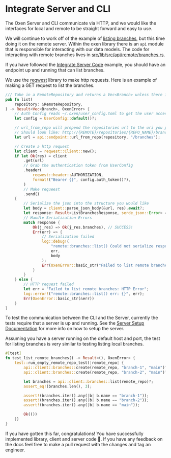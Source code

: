 # Integrate Server and CLI

The Oxen Server and CLI communicate via HTTP, and we would like the interfaces for local and remote to be straight forward and easy to use.

We will continue to work off of the example of [listing branches](AddLibraryCode.md), but this time doing it on the remote server. Within the oxen library there is an `api` module that is responsible for interacting with our data models. The code for interacting with remote branches lives in [src/lib/src/api/remote/branches.rs](https://github.com/Oxen-AI/Oxen/blob/main/src/lib/src/api/remote/branches.rs).

If you have followed the [Integrate Server Code](IntegrateServerCode.md) example, you should have an endpoint up and running that can list branches.

We use the [reqwest](https://docs.rs/reqwest/latest/reqwest/) library to make http requests. Here is an example of making a GET request to list the branches.

```rust
/// Take in a RemoteRepository and returns a Vec<Branch> unless there is an error
pub fn list(
    repository: &RemoteRepository,
) -> Result<Vec<Branch>, OxenError> {
    // Auth Config reads ~/.oxen/user_config.toml to get the user access token and other relevant info
    let config = UserConfig::default()?;

    // url_from_repo will prepend the repositories url to the uri you provide
    // Should look like: http://{REMOTE}/repositories/{REPO_NAME}/branches
    let url = api::endpoint::url_from_repo(repository, "/branches");

    // Create a http request
    let client = reqwest::Client::new();
    if let Ok(res) = client
        .get(url)
        // Grab the authentication token from UserConfig
        .header(
            reqwest::header::AUTHORIZATION,
            format!("Bearer {}", config.auth_token()?),
        )
        // Make requeest
        .send()
    {
        // Serialize the json into the structure you would like
        let body = client::parse_json_body(&url, res).await?;
        let response: Result<ListBranchesResponse, serde_json::Error> = serde_json::from_str(&body);
        // Handle Serialization Errors
        match response {
            Ok(j_res) => Ok(j_res.branches), // SUCCESS!
            Err(err) => {
                // Serialization failed
                log::debug!(
                    "remote::branches::list() Could not serialize response [{}] {}",
                    err,
                    body
                );
                Err(OxenError::basic_str("Failed to list remote branches: Serialization Error"))
            }
        }
    } else {
        // HTTP request failed
        let err = "Failed to list remote branches: HTTP Error";
        log::error!("remote::branches::list() err: {}", err);
        Err(OxenError::basic_str(&err))
    }
}
```

To test the communication between the CLI and the Server, currently the tests require that a server is up and running. See the [Server Setup Documentation](../examples/0_ServerSetup.md) for more info on how to setup the server.

Assuming you have a server running on the default host and port, the test for listing branches is very similar to testing listing local branches.

```rust
#[test]
fn test_list_remote_branches() -> Result<(), OxenError> {
    test::run_empty_remote_repo_test(|remote_repo| {
        api::client::branches::create(remote_repo, "branch-1", "main")?;
        api::client::branches::create(remote_repo, "branch-2", "main")?;

        let branches = api::client::branches::list(remote_repo)?;
        assert_eq!(branches.len(), 3);

        assert!(branches.iter().any(|b| b.name == "branch-1"));
        assert!(branches.iter().any(|b| b.name == "branch-2"));
        assert!(branches.iter().any(|b| b.name == "main"));

        Ok(())
    })
}
```

If you have gotten this far, congratulations! You have successfully implemented library, client and server code 🎉. If you have any feedback on the docs feel free to make a pull request with the changes and tag an engineer.
